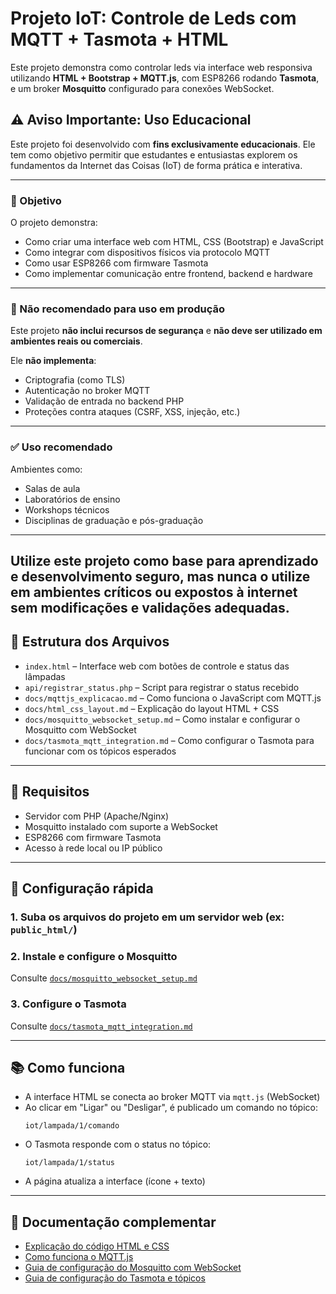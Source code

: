 # Projeto IoT: Controle de Leds com MQTT + Tasmota + HTML

Este projeto demonstra como controlar leds via interface web responsiva utilizando **HTML + Bootstrap + MQTT.js**, com ESP8266 rodando **Tasmota**, e um broker **Mosquitto** configurado para conexões WebSocket.

## ⚠️ Aviso Importante: Uso Educacional

Este projeto foi desenvolvido com **fins exclusivamente educacionais**. Ele tem como objetivo permitir que estudantes e entusiastas explorem os fundamentos da Internet das Coisas (IoT) de forma prática e interativa.

---

### 🎯 Objetivo

O projeto demonstra:

- Como criar uma interface web com HTML, CSS (Bootstrap) e JavaScript
- Como integrar com dispositivos físicos via protocolo MQTT
- Como usar ESP8266 com firmware Tasmota
- Como implementar comunicação entre frontend, backend e hardware

---

### 🚫 Não recomendado para uso em produção

Este projeto **não inclui recursos de segurança** e **não deve ser utilizado em ambientes reais ou comerciais**.

Ele **não implementa**:

- Criptografia (como TLS)
- Autenticação no broker MQTT
- Validação de entrada no backend PHP
- Proteções contra ataques (CSRF, XSS, injeção, etc.)

---

### ✅ Uso recomendado

Ambientes como:

- Salas de aula
- Laboratórios de ensino
- Workshops técnicos
- Disciplinas de graduação e pós-graduação

---

Utilize este projeto como base para aprendizado e desenvolvimento seguro, mas **nunca o utilize em ambientes críticos ou expostos à internet sem modificações e validações adequadas**.
---

## 📁 Estrutura dos Arquivos

- `index.html` – Interface web com botões de controle e status das lâmpadas
- `api/registrar_status.php` – Script para registrar o status recebido
- `docs/mqttjs_explicacao.md` – Como funciona o JavaScript com MQTT.js
- `docs/html_css_layout.md` – Explicação do layout HTML + CSS
- `docs/mosquitto_websocket_setup.md` – Como instalar e configurar o Mosquitto com WebSocket
- `docs/tasmota_mqtt_integration.md` – Como configurar o Tasmota para funcionar com os tópicos esperados

---

## 🚀 Requisitos

- Servidor com PHP (Apache/Nginx)
- Mosquitto instalado com suporte a WebSocket
- ESP8266 com firmware Tasmota
- Acesso à rede local ou IP público

---

## 🔧 Configuração rápida

### 1. Suba os arquivos do projeto em um servidor web (ex: `public_html/`)
### 2. Instale e configure o Mosquitto
Consulte [`docs/mosquitto_websocket_setup.md`](docs/mosquitto_websocket_setup.md)

### 3. Configure o Tasmota
Consulte [`docs/tasmota_mqtt_integration.md`](docs/tasmota_mqtt_integration.md)

---

## 📚 Como funciona

- A interface HTML se conecta ao broker MQTT via `mqtt.js` (WebSocket)
- Ao clicar em "Ligar" ou "Desligar", é publicado um comando no tópico:
  ```
  iot/lampada/1/comando
  ```
- O Tasmota responde com o status no tópico:
  ```
  iot/lampada/1/status
  ```
- A página atualiza a interface (ícone + texto)

---

## 📂 Documentação complementar

- [Explicação do código HTML e CSS](docs/html_css_layout.md)
- [Como funciona o MQTT.js](docs/mqttjs_explicacao.md)
- [Guia de configuração do Mosquitto com WebSocket](docs/mosquitto_websocket_setup.md)
- [Guia de configuração do Tasmota e tópicos](docs/tasmota_mqtt_integration.md)
